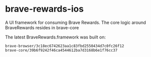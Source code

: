 # brave-rewards-ios

A UI framework for consuming Brave Rewards. The core logic around BraveRewards resides in brave-core

The latest BraveRewards.framework was built on:

```
brave-browser/3c18ec6742623aa1c83fbd2550434d7c0fc26f12
brave-core/39b6f9242f46ca4544612ba7d3168b6e1f76cc37
```
